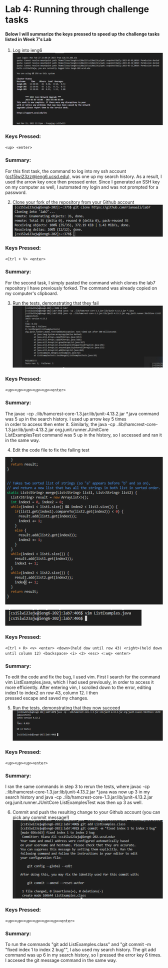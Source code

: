 # Lab 4: Running through challenge tasks
#### Below I will summarize the keys pressed to speed up the challenge tasks listed in Week 7's Lab
1. Log into ieng6
![Image](lab4screen1.png)

### Keys Pressed: ### 
``<up> <enter>``

### Summary:
For this first task, the command to log into my ssh account (cs15lwi23zz@ieng6.ucsd.edu), was one up my search history. As a result, I used the  arrow key once then pressed enter. Since I generated an SSH key on my computer as well, I automated my login and was not prompted for a password.

2. Clone your fork of the repository from your Github account
![Image](lab4screen2.png)

### Keys Pressed: 
``<Ctrl + V> <enter>``


### Summary: ###
For the second task, I simply pasted the command which clones the lab7 repository I have previously forked. The command was already copied on 
my computer's clipboard.

3. Run the tests, demonstrating that they fail
![Image](labscreen3.png)

### Keys Pressed: ### 
``<up><up><up><up><up><enter>``

### Summary:  ###
The javac -cp .:lib/hamcrest-core-1.3.jar:lib/junit-4.13.2.jar *.java command was 5 up in the search history. I used up arrow key 5 times  
in order to access then enter it. Similarly, the java -cp .:lib/hamcrest-core-1.3.jar:lib/junit-4.13.2.jar org.junit.runner.JUnitCore      
ListExamplesTest command was 5 up in the history, so I accessed and ran it in the same way.

4. Edit the code file to fix the failing test

![Image](lab4screen4.png)

![Image](lab4screen0.png)


### Keys Pressed:  ###
``<Ctrl + R> <v> <enter> <down>(held dow until row 43) <right>(held down until column 12) <backspace> <i> <2> <esc> <:wq> <enter>``


### Summary:  ###
To edit the code and fix the bug, I used vim. First I search for the command vim ListExamples.java, which I had used previously, in order 
to access it more efficiently. After entering vim, I scrolled down to the error, editing index1 to index2 on row 43, column 12. I then  
pressed escape and saved my changes.

5. Run the tests, demonstrating that they now succeed
![Image](lab4screen6.png)

### Keys Pressed:  ###
``<up><up><up><enter>``

### Summary:  ###
I ran the same commands in step 3 to rerun the tests, where javac -cp .:lib/hamcrest-core-1.3.jar:lib/junit-4.13.2.jar *.java was now up 3 
in my search history and java -cp .:lib/hamcrest-core-1.3.jar:lib/junit-4.13.2.jar org.junit.runner.JUnitCore ListExamplesTest was then up 3 
as well.

6. Commit and push the resulting change to your Github account (you can pick any commit message!)
![Image](lab4screen5.png)

### Keys Pressed:  ###
``<up><up><up><up><up><up><enter>``


### Summary:  ###
To run the commands "git add ListExamples.class" and "git commit -m "fixed index 1 to index 2 bug"", I also used my search history. The git 
add command was up 6 in my search history, so I pressed the error key 6 times. I accesed the git message command in the same way.




  
